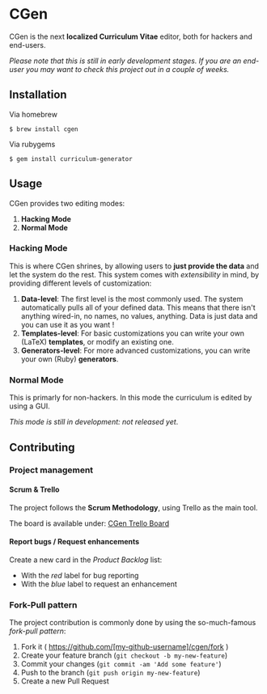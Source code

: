 # CGen

CGen is the next **localized Curriculum Vitae** editor, both for hackers and end-users.

*Please note that this is still in early development stages. If you are an end-user you may want to check this project out in a couple of weeks.*

## Installation

Via homebrew

    $ brew install cgen
    
Via rubygems

    $ gem install curriculum-generator


## Usage

CGen provides two editing modes:
1. **Hacking Mode**
2. **Normal Mode**

### Hacking Mode

This is where CGen shrines, by allowing users to **just provide the data** and let the system do the rest. This system comes with *extensibility* in mind, by providing different levels of customization:
1. **Data-level**: The first level is the most commonly used. The system automatically pulls all of your defined data. This means that there isn't anything wired-in, no names, no values, anything. Data is just data and you can use it as you want !
2. **Templates-level**: For basic customizations you can write your own (LaTeX) **templates**, or modify an existing one.
3. **Generators-level**: For more advanced customizations, you can write your own (Ruby) **generators**.

### Normal Mode

This is primarly for non-hackers. In this mode the curriculum is edited by using a GUI.

*This mode is still in development: not released yet*.

## Contributing

### Project management

#### Scrum & Trello

The project follows the **Scrum Methodology**, using Trello as the main tool.

The board is available under: [CGen Trello Board](https://trello.com/b/8er5R7dK/cgen)

#### Report bugs / Request enhancements

Create a new card in the *Product Backlog* list:

* With the *red* label for bug reporting
* With the *blue* label to request an enhancement

### Fork-Pull pattern

The project contribution is commonly done by using the so-much-famous *fork-pull pattern*:

1. Fork it ( https://github.com/[my-github-username]/cgen/fork )
2. Create your feature branch (`git checkout -b my-new-feature`)
3. Commit your changes (`git commit -am 'Add some feature'`)
4. Push to the branch (`git push origin my-new-feature`)
5. Create a new Pull Request
